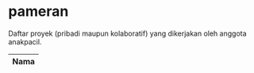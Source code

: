 # pameran
Daftar proyek (pribadi maupun kolaboratif) yang dikerjakan oleh anggota anakpacil.

| Nama |
| ---- |

